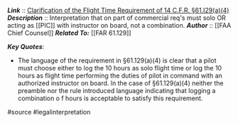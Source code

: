 ***Link***      :: [Clarification of the Flight Time Requirement of 14 C.F.R. §61.I29(a)(4)](https://www.faa.gov/about/office_org/headquarters_offices/agc/practice_areas/regulations/interpretations/Data/interps/2016/Grannis_2016_Legal_Interpretation.pdf)
***Description***      :: Interpretation that on part of commercial req's must solo OR acting as [[PIC]] with instructor on board, not a combination.
***Author*** :: [[FAA Chief Counsel]]
***Related To:*** [[FAR 61.129]]

***Key Quotes***:
* The language of the requirement in §61.129(a)(4) is clear that a pilot must choose either to log the 10 hours as solo flight time or log the 10 hours as flight time performing the duties of pilot in command with an authorized instructor on board. ln the case of §61.129(a)(4) neither the preamble nor the rule introduced language indicating that logging a combination o f hours is acceptable to satisfy this requirement.

#source #legalinterpretation